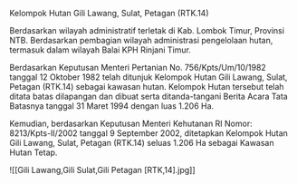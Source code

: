 Kelompok Hutan Gili Lawang, Sulat, Petagan (RTK.14)

Berdasarkan wilayah administratif terletak di Kab. Lombok Timur, Provinsi NTB. Berdasarkan pembagian wilayah administrasi pengelolaan hutan, termasuk dalam wilayah Balai KPH Rinjani Timur.

Berdasarkan Keputusan Menteri Pertanian No. 756/Kpts/Um/10/1982 tanggal 12 Oktober 1982 telah ditunjuk Kelompok Hutan Gili Lawang, Sulat, Petagan (RTK.14) sebagai kawasan hutan. Kelompok Hutan tersebut telah ditata batas dilapangan dan dibuat serta ditanda-tangani Berita Acara Tata Batasnya tanggal 31 Maret 1994 dengan luas 1.206 Ha.

Kemudian, berdasarkan Keputusan Menteri Kehutanan RI Nomor: 8213/Kpts-II/2002 tanggal 9 September 2002, ditetapkan Kelompok Hutan Gili Lawang, Sulat, Petagan (RTK.14) seluas 1.206 Ha sebagai Kawasan Hutan Tetap.

![[Gili Lawang,Gili Sulat,Gili Petagan [RTK,14].jpg]]
